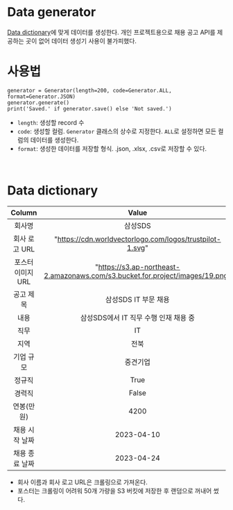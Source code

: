 # Data generator
[Data dictionary](#data-dictionary)에 맞게 데이터를 생성한다.
개인 프로젝트용으로 채용 공고 API를 제공하는 곳이 없어 데이터 생성기 사용이 불가피했다.
<br>

# 사용법
```
generator = Generator(length=200, code=Generator.ALL, format=Generator.JSON)
generator.generate()
print('Saved.' if generator.save() else 'Not saved.')
```
- `length`: 생성할 record 수
- `code`: 생성할 컬럼. `Generator` 클래스의 상수로 지정한다. `ALL`로 설정하면 모든 컬럼의 데이터를 생성한다.
- `format`: 생성한 데이터를 저장할 형식. .json, .xlsx, .csv로 저장할 수 있다.

<br>

# Data dictionary
|Column|Value|Type|
|:---:|:---:|:---:|
|회사명|삼성SDS|CharField|
|회사 로고 URL|"https://cdn.worldvectorlogo.com/logos/trustpilot-1.svg"|CharField|
|포스터 이미지 URL|"https://s3.ap-northeast-2.amazonaws.com/s3.bucket.for.project/images/19.png"|CharField|
|공고 제목|삼성SDS IT 부문 채용|CharField|
|내용|삼성SDS에서 IT 직무 수행 인재 채용 중|CharField|
|직무|IT|CharField|
|지역|전북|CharField|
|기업 규모|중견기업|CharField|
|정규직|True|Boolean|
|경력직|False|Boolean|
|연봉(만원)|4200|IntegerField|
|채용 시작 날짜|2023-04-10|DateField|
|채용 종료 날짜|2023-04-24|DateField|

- 회사 이름과 회사 로고 URL은 크롤링으로 가져온다.
- 포스터는 크롤링이 어려워 50개 가량을 S3 버킷에 저장한 후 랜덤으로 꺼내어 썼다.
